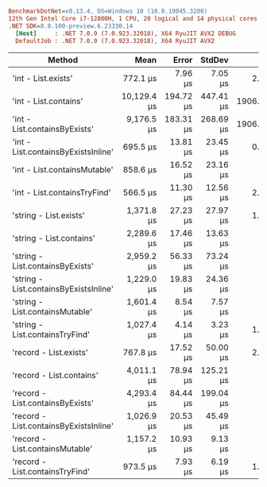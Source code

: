 ``` ini

BenchmarkDotNet=v0.13.4, OS=Windows 10 (10.0.19045.3208)
12th Gen Intel Core i7-12800H, 1 CPU, 20 logical and 14 physical cores
.NET SDK=8.0.100-preview.6.23330.14
  [Host]     : .NET 7.0.9 (7.0.923.32018), X64 RyuJIT AVX2 DEBUG
  DefaultJob : .NET 7.0.9 (7.0.923.32018), X64 RyuJIT AVX2


```
|                                 Method |        Mean |     Error |    StdDev |      Gen0 |  Allocated |
|--------------------------------------- |------------:|----------:|----------:|----------:|-----------:|
|                    &#39;int - List.exists&#39; |    772.1 μs |   7.96 μs |   7.05 μs |    2.9297 |    48041 B |
|                  &#39;int - List.contains&#39; | 10,129.4 μs | 194.72 μs | 447.41 μs | 1906.2500 | 24024049 B |
|          &#39;int - List.containsByExists&#39; |  9,176.5 μs | 183.31 μs | 268.69 μs | 1906.2500 | 24048049 B |
|    &#39;int - List.containsByExistsInline&#39; |    695.5 μs |  13.81 μs |  23.45 μs |    0.9766 |    24041 B |
|           &#39;int - List.containsMutable&#39; |    858.6 μs |  16.52 μs |  23.16 μs |         - |       41 B |
|           &#39;int - List.containsTryFind&#39; |    566.5 μs |  11.30 μs |  12.56 μs |    2.9297 |    48041 B |
|                 &#39;string - List.exists&#39; |  1,371.8 μs |  27.23 μs |  27.97 μs |    1.9531 |    48041 B |
|               &#39;string - List.contains&#39; |  2,289.6 μs |  17.46 μs |  13.63 μs |         - |       42 B |
|       &#39;string - List.containsByExists&#39; |  2,959.2 μs |  56.33 μs |  73.24 μs |         - |    24042 B |
| &#39;string - List.containsByExistsInline&#39; |  1,229.0 μs |  19.83 μs |  24.36 μs |         - |    24041 B |
|        &#39;string - List.containsMutable&#39; |  1,601.4 μs |   8.54 μs |   7.57 μs |         - |       41 B |
|        &#39;string - List.containsTryFind&#39; |  1,027.4 μs |   4.14 μs |   3.23 μs |    1.9531 |    48041 B |
|                 &#39;record - List.exists&#39; |    767.8 μs |  17.52 μs |  50.00 μs |    2.9297 |    48041 B |
|               &#39;record - List.contains&#39; |  4,011.1 μs |  78.94 μs | 125.21 μs |         - |       42 B |
|       &#39;record - List.containsByExists&#39; |  4,293.4 μs |  84.44 μs | 199.04 μs |         - |    48045 B |
| &#39;record - List.containsByExistsInline&#39; |  1,026.9 μs |  20.53 μs |  45.49 μs |         - |    24041 B |
|        &#39;record - List.containsMutable&#39; |  1,157.2 μs |  10.93 μs |   9.13 μs |         - |       41 B |
|        &#39;record - List.containsTryFind&#39; |    973.5 μs |   7.93 μs |   6.19 μs |    1.9531 |    48041 B |
